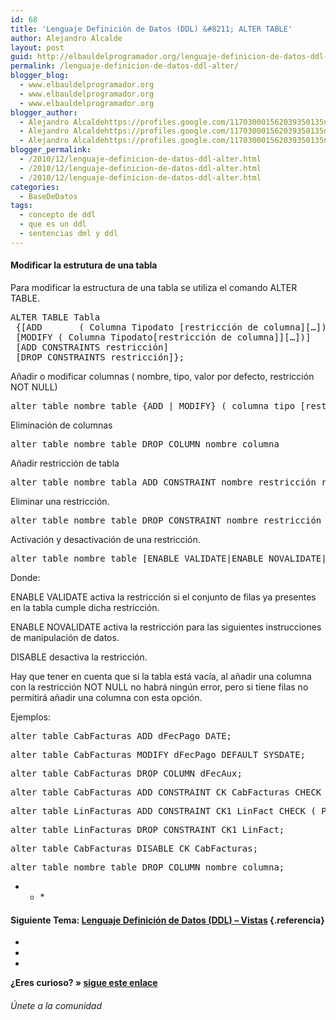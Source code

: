 ```yaml
---
id: 68
title: 'Lenguaje Definición de Datos (DDL) &#8211; ALTER TABLE'
author: Alejandro Alcalde
layout: post
guid: http://elbauldelprogramador.org/lenguaje-definicion-de-datos-ddl-alter-table/
permalink: /lenguaje-definicion-de-datos-ddl-alter/
blogger_blog:
  - www.elbauldelprogramador.org
  - www.elbauldelprogramador.org
  - www.elbauldelprogramador.org
blogger_author:
  - Alejandro Alcaldehttps://profiles.google.com/117030001562039350135noreply@blogger.com
  - Alejandro Alcaldehttps://profiles.google.com/117030001562039350135noreply@blogger.com
  - Alejandro Alcaldehttps://profiles.google.com/117030001562039350135noreply@blogger.com
blogger_permalink:
  - /2010/12/lenguaje-definicion-de-datos-ddl-alter.html
  - /2010/12/lenguaje-definicion-de-datos-ddl-alter.html
  - /2010/12/lenguaje-definicion-de-datos-ddl-alter.html
categories:
  - BaseDeDatos
tags:
  - concepto de ddl
  - que es un ddl
  - sentencias dml y ddl
---
```

<div class="icosql">
</div>

#### Modificar la estrutura de una tabla

Para modificar la estructura de una tabla se utiliza el comando ALTER TABLE.

<pre lang="sql">ALTER TABLE Tabla
 {[ADD       ( Columna Tipodato [restricción de columna][…])]
 [MODIFY ( Columna Tipodato[restricción de columna]][…])]
 [ADD CONSTRAINTS restricción]
 [DROP CONSTRAINTS restricción]};</pre>

  
<!--more-->

  
Añadir o modificar columnas ( nombre, tipo, valor por defecto, restricción NOT NULL)

<pre lang="sql">alter table nombre_table {ADD | MODIFY} ( columna tipo [restricción,..])</pre>

Eliminación de columnas

<pre lang="sql">alter table nombre_table DROP COLUMN nombre_columna</pre>

Añadir restricción de tabla

<pre lang="sql">alter table nombre_tabla ADD CONSTRAINT nombre_restricción restricción</pre>

Eliminar una restricción.

<pre lang="sql">alter table nombre_table DROP CONSTRAINT nombre_restricción </pre>

Activación y desactivación de una restricción.

<pre lang="sql">alter table nombre_table [ENABLE VALIDATE|ENABLE NOVALIDATE|DISABLE] nombre_restricción</pre>

Donde:

ENABLE VALIDATE activa la restricción si el conjunto de filas ya presentes en la tabla cumple dicha restricción.

ENABLE NOVALIDATE activa la restricción para las siguientes instrucciones de manipulación de datos.

DISABLE desactiva la restricción.

Hay que tener en cuenta que si la tabla está vacía, al añadir una columna con la restricción NOT NULL no habrá ningún error, pero si tiene filas no permitirá añadir una columna con esta opción. 

Ejemplos:

<pre lang="sql">alter table CabFacturas ADD dFecPago DATE;</pre>



<pre lang="sql">alter table CabFacturas MODIFY dFecPago DEFAULT SYSDATE;</pre>



<pre lang="sql">alter table CabFacturas DROP COLUMN dFecAux;</pre>



<pre lang="sql">alter table CabFacturas ADD CONSTRAINT CK_CabFacturas CHECK ( dFecPago >= dFecFac);</pre>



<pre lang="sql">alter table LinFacturas ADD CONSTRAINT CK1_LinFact CHECK ( Precio > 0);</pre>



<pre lang="sql">alter table LinFacturas DROP CONSTRAINT CK1_LinFact;</pre>



<pre lang="sql">alter table CabFacturas DISABLE CK_CabFacturas;</pre>



<pre lang="sql">alter table nombre_table DROP COLUMN nombre_columna;</pre>



* * *</p> 

#### Siguiente Tema: [Lenguaje Definición de Datos (DDL) &#8211; Vistas][1] {.referencia}

<div class="sharedaddy">
  <div class="sd-content">
    <ul>
      <li>
        <a class="hastip" rel="nofollow" href="http://twitter.com/home?status=Lenguaje Definición de Datos (DDL) &#8211; ALTER TABLE+http://elbauldelprogramador.com/lenguaje-definicion-de-datos-ddl-alter/+V%C3%ADa+%40elbaulp" onclick="javascript:window.open(this.href, '', 'menubar=no,toolbar=no,resizable=yes,scrollbars=yes,height=600,width=600');return false;" title="Compartir en Twitter" target="_blank"><span class="iconbox-title"><i class="icon-twitter icon-2x"></i></span></a>
      </li>
      <li>
        <a class="hastip" rel="nofollow" href="http://www.facebook.com/sharer.php?u=http://elbauldelprogramador.com/lenguaje-definicion-de-datos-ddl-alter/&t=Lenguaje Definición de Datos (DDL) &#8211; ALTER TABLE+http://elbauldelprogramador.com/lenguaje-definicion-de-datos-ddl-alter/+V%C3%ADa+%40elbaulp" onclick="javascript:window.open(this.href, '', 'menubar=no,toolbar=no,resizable=yes,scrollbars=yes,height=600,width=600');return false;" title="Compartir en Facebook" target="_blank"><span class="iconbox-title"><i class="icon-facebook icon-2x"></i></span></a>
      </li>
      <li>
        <a class="hastip" rel="nofollow" href="https://plus.google.com/share?url=Lenguaje Definición de Datos (DDL) &#8211; ALTER TABLE+http://elbauldelprogramador.com/lenguaje-definicion-de-datos-ddl-alter/+V%C3%ADa+%40elbaulp" onclick="javascript:window.open(this.href, '', 'menubar=no,toolbar=no,resizable=yes,scrollbars=yes,height=600,width=600');return false;" title="Compartir en G+" target="_blank"><span class="iconbox-title"><i class="icon-google-plus icon-2x"></i></span></a>
      </li>
    </ul>
  </div>
</div>

<span id="socialbottom" class="highlight style-2">

<p>
  <strong>¿Eres curioso? » <a onclick="javascript:_gaq.push(['_trackEvent','random','click-random']);" href="/index.php?random=1">sigue este enlace</a></strong>
</p>

<h6>
  Únete a la comunidad
</h6>

<div class="iconsc hastip" title="2240 seguidores">
  <a href="http://twitter.com/elbaulp" target="_blank"><i class="icon-twitter"></i></a>
</div>

<div class="iconsc hastip" title="2452 fans">
  <a href="http://facebook.com/elbauldelprogramador" target="_blank"><i class="icon-facebook"></i></a>
</div>

<div class="iconsc hastip" title="0 +1s">
  <a href="http://plus.google.com/+Elbauldelprogramador" target="_blank"><i class="icon-google-plus"></i></a>
</div>

<div class="iconsc hastip" title="Repositorios">
  <a href="http://github.com/algui91" target="_blank"><i class="icon-github"></i></a>
</div>

<div class="iconsc hastip" title="Feed RSS">
  <a href="http://elbauldelprogramador.com/feed" target="_blank"><i class="icon-rss"></i></a>
</div></span>

 [1]: http://elbauldelprogramador.com/lenguaje-definicion-de-datos-ddl-vistas/